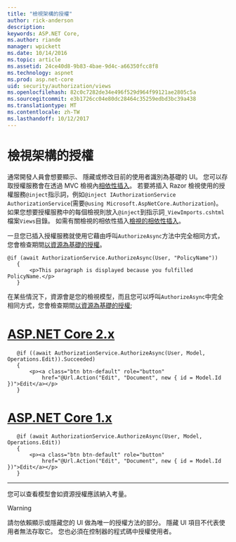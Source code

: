 ```yaml
---
title: "檢視架構的授權"
author: rick-anderson
description: 
keywords: ASP.NET Core,
ms.author: riande
manager: wpickett
ms.date: 10/14/2016
ms.topic: article
ms.assetid: 24ce40d8-9b83-4bae-9d4c-a66350fcc8f8
ms.technology: aspnet
ms.prod: asp.net-core
uid: security/authorization/views
ms.openlocfilehash: 82c0c7282de34e496f529d964f99121ae2805c5a
ms.sourcegitcommit: e3b1726cc04e80dc28464c35259edbd3bc39a438
ms.translationtype: MT
ms.contentlocale: zh-TW
ms.lasthandoff: 10/12/2017
---
```

# <a name="view-based-authorization"></a>檢視架構的授權

<a name=security-authorization-views></a>

通常開發人員會想要顯示、 隱藏或修改目前的使用者識別為基礎的 UI。 您可以存取授權服務會在透過 MVC 檢視內[相依性插入](../../fundamentals/dependency-injection.md#fundamentals-dependency-injection)。 若要將插入 Razor 檢視使用的授權服務`@inject`指示詞，例如`@inject IAuthorizationService AuthorizationService`(需要`@using Microsoft.AspNetCore.Authorization`)。 如果您想要授權服務中的每個檢視則放入`@inject`到指示詞`_ViewImports.cshtml`檔案`Views`目錄。 如需有關檢視的相依性插入[檢視的相依性插入](../../mvc/views/dependency-injection.md)。

一旦您已插入授權服務就使用它藉由呼叫`AuthorizeAsync`方法中完全相同方式，您會檢查期間[以資源為基礎的授權](resourcebased.md#security-authorization-resource-based-imperative)。

```cshtml
@if (await AuthorizationService.AuthorizeAsync(User, "PolicyName"))
   {
       <p>This paragraph is displayed because you fulfilled PolicyName.</p>
   }
   ```

在某些情況下，資源會是您的檢視模型，而且您可以呼叫`AuthorizeAsync`中完全相同方式，您會檢查期間[以資源為基礎的授權](resourcebased.md#security-authorization-resource-based-imperative);

# <a name="aspnet-core-2xtabaspnetcore2x"></a>[ASP.NET Core 2.x](#tab/aspnetcore2x)

```cshtml
   @if ((await AuthorizationService.AuthorizeAsync(User, Model, Operations.Edit)).Succeeded)
   {
       <p><a class="btn btn-default" role="button"
           href="@Url.Action("Edit", "Document", new { id = Model.Id })">Edit</a></p>
   }
   ```

# <a name="aspnet-core-1xtabaspnetcore1x"></a>[ASP.NET Core 1.x](#tab/aspnetcore1x)

```cshtml
   @if (await AuthorizationService.AuthorizeAsync(User, Model, Operations.Edit))
   {
       <p><a class="btn btn-default" role="button"
           href="@Url.Action("Edit", "Document", new { id = Model.Id })">Edit</a></p>
   }
   ```
---

您可以查看模型會如資源授權應該納入考量。

>[!WARNING]
>請勿依賴顯示或隱藏您的 UI 做為唯一的授權方法的部分。 隱藏 UI 項目不代表使用者無法存取它。 您也必須在控制器的程式碼中授權使用者。
